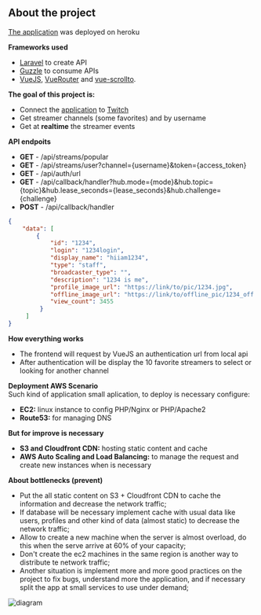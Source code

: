 ## About the project

[The application](https://alr-twitch.herokuapp.com/) was deployed on heroku  

**Frameworks used**
- [Laravel](https://laravel.com/docs/routing) to create API  
- [Guzzle](http://docs.guzzlephp.org/en/stable/) to consume APIs   
- [VueJS](https://vuejs.org/), [VueRouter](https://router.vuejs.org/) and [vue-scrollto](https://github.com/rigor789/vue-scrollto).  

**The goal of this project is:**
- Connect the [application](https://alr-twitch.herokuapp.com/) to [Twitch](https://dev.twitch.tv/)  
- Get streamer channels (some favorites) and by username  
- Get at **realtime** the streamer events  

**API endpoits**
- **GET**  - /api/streams/popular  
- **GET**  - /api/streams/user?channel={username}&token={access_token}  
- **GET**  - /api/auth/url   
- **GET**  - /api/callback/handler?hub.mode={mode}&hub.topic={topic}&hub.lease_seconds={lease_seconds}&hub.challenge={challenge}   
- **POST** - /api/callback/handler  
```json
{
    "data": [
        {
            "id": "1234",
            "login": "1234login",
            "display_name": "hiiam1234",
            "type": "staff",
            "broadcaster_type": "",
            "description": "1234 is me",
            "profile_image_url": "https://link/to/pic/1234.jpg",
            "offline_image_url": "https://link/to/offline_pic/1234_off.jpg",
            "view_count": 3455
         }
     ]
}
``` 

**How everything works**
- The frontend will request by VueJS an authentication url from local api  
- After authentication will be display the 10 favorite streamers to select or looking for another channel  

**Deployment AWS Scenario**  
Such kind of application small aplication, to deploy is necessary configure:  
- **EC2:** linux instance to config PHP/Nginx or PHP/Apache2  
- **Route53:** for managing DNS  

**But for improve is necessary**  
- **S3 and Cloudfront CDN:** hosting static content and cache  
- **AWS Auto Scaling and Load Balancing:** to manage the request and create new instances when is necessary  

**About bottlenecks (prevent)**  
- Put the all static content on S3 + Cloudfront CDN to cache the information and decrease the network traffic;  
- If database will be necessary implement cache with usual data like users, profiles and other kind of data (almost static) to decrease the network traffic;  
- Allow to create a new machine when the server is almost overload, do this when the serve arrive at 60% of your capacity;  
- Don't create the ec2 machines in the same region is another way to distribute te network traffic;  
- Another situation is implement more and more good practices on the project to fix bugs, understand more the application, and if necessary split the app at small services to use under demand;  

![diagram](https://cdn-images-1.medium.com/max/1600/1*XFPYpmPvEavCR-QtodJvTQ.png)
